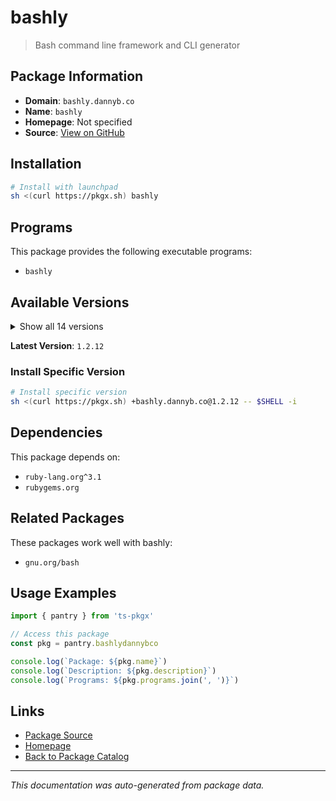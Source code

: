 # bashly

> Bash command line framework and CLI generator

## Package Information

- **Domain**: `bashly.dannyb.co`
- **Name**: `bashly`
- **Homepage**: Not specified
- **Source**: [View on GitHub](https://github.com/pkgxdev/pantry/tree/main/projects/bashly.dannyb.co/package.yml)

## Installation

```bash
# Install with launchpad
sh <(curl https://pkgx.sh) bashly
```

## Programs

This package provides the following executable programs:

- `bashly`

## Available Versions

<details>
<summary>Show all 14 versions</summary>

- `1.2.12`, `1.2.11`, `1.2.10`, `1.2.9`, `1.2.8`
- `1.2.7`, `1.2.6`, `1.2.5`, `1.2.4`, `1.2.3`
- `1.2.2`, `1.2.1`, `1.2.0`, `1.1.10`

</details>

**Latest Version**: `1.2.12`

### Install Specific Version

```bash
# Install specific version
sh <(curl https://pkgx.sh) +bashly.dannyb.co@1.2.12 -- $SHELL -i
```

## Dependencies

This package depends on:

- `ruby-lang.org^3.1`
- `rubygems.org`

## Related Packages

These packages work well with bashly:

- `gnu.org/bash`

## Usage Examples

```typescript
import { pantry } from 'ts-pkgx'

// Access this package
const pkg = pantry.bashlydannybco

console.log(`Package: ${pkg.name}`)
console.log(`Description: ${pkg.description}`)
console.log(`Programs: ${pkg.programs.join(', ')}`)
```

## Links

- [Package Source](https://github.com/pkgxdev/pantry/tree/main/projects/bashly.dannyb.co/package.yml)
- [Homepage](#)
- [Back to Package Catalog](../package-catalog.md)

---

*This documentation was auto-generated from package data.*
